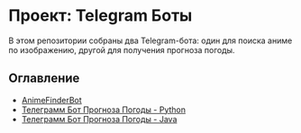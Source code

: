 # Проект: Telegram Боты

В этом репозитории собраны два Telegram-бота: один для поиска аниме по изображению, другой для получения прогноза погоды.

## Оглавление

- [AnimeFinderBot](/AnimeFinderBot)
- [Телеграмм Бот Прогноза Погоды - Python](/Weather)
- [Телеграмм Бот Прогноза Погоды - Java](/WeatherBot)

